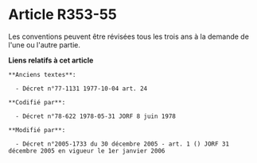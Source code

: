 # Article R353-55

Les conventions peuvent être révisées tous les trois ans à la demande de l'une ou l'autre partie.

**Liens relatifs à cet article**

	**Anciens textes**:

	  - Décret n°77-1131 1977-10-04 art. 24

	**Codifié par**:

	  - Décret n°78-622 1978-05-31 JORF 8 juin 1978

	**Modifié par**:

	  - Décret n°2005-1733 du 30 décembre 2005 - art. 1 () JORF 31 décembre 2005 en vigueur le 1er janvier 2006
